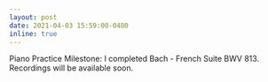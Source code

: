 ```yaml
---
layout: post
date: 2021-04-03 15:59:00-0400
inline: true
---
```


Piano Practice Milestone: I completed Bach - French Suite BWV 813. Recordings will be available soon.


